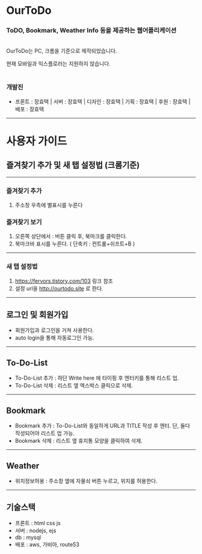 # OurToDo

### ToDO, Bookmark, Weather Info 등을 제공하는 웹어플리케이션

<br>
OurToDo는 PC, 크롬을 기준으로 제작되었습니다.

현재 모바일과 익스플로러는 지원하지 않습니다.
<br>
<br>

### 개발진

- 프론트 : 장효택 | 서버 : 장효택 | 디자인 : 장효택 | 기획 : 장효택 | 후원 : 장효택 | 배포 : 장효택

---

# 사용자 가이드

## 즐겨찾기 추가 및 새 탭 설정법 (크롬기준)

---

### 즐겨찾기 추가

1. 주소창 우측에 별표시를 누른다

### 즐겨찾기 보기

1. 오른쪽 상단에서 : 버튼 클릭 후, 북마크를 클릭한다.
2. 북마크바 표시를 누른다. ( 단축키 : 컨트롤+쉬프트+B )

---

### 새 탭 설정법

1. https://fervors.tistory.com/103 링크 참조
2. 설정 url을 http://ourtodo.site 로 한다.

---

## 로그인 및 회원가입

- 회원가입과 로그인을 거쳐 사용한다.
- auto login을 통해 자동로그인 가능.

---

## To-Do-List

- To-Do-List 추가 : 하단 Write here 에 타이핑 후 엔터키를 통해 리스트 업.
- To-Do-List 삭제 : 리스트 옆 엑스박스 클릭으로 삭제.

---

## Bookmark

- Bookmark 추가 : To-Do-List와 동일하게 URL과 TITLE 작성 후 엔터. 단, 둘다 작성되어야 리스트 업 가능.
- Bookmark 삭제 : 리스트 옆 휴지통 모양을 클릭하여 삭제.

---

## Weather

- 위치정보허용 : 주소창 옆에 자물쇠 버튼 누르고, 위치를 허용한다.

---

## 기술스택

- 프론트 : html css js
- 서버 : nodejs, ejs
- db : mysql
- 배포 : aws, 가비아, route53
